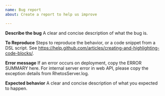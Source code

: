 ```yaml
---
name: Bug report
about: Create a report to help us improve

---
```


**Describe the bug**
A clear and concise description of what the bug is.

**To Reproduce**
Steps to reproduce the behavior, or a code snippet from a DSL script.
See <https://help.github.com/articles/creating-and-highlighting-code-blocks/>.

**Error message**
If an error occurs on deployment, copy the ERROR SUMMARY here.
For internal server error in web API, please copy the exception details from RhetosServer.log.

**Expected behavior**
A clear and concise description of what you expected to happen.
